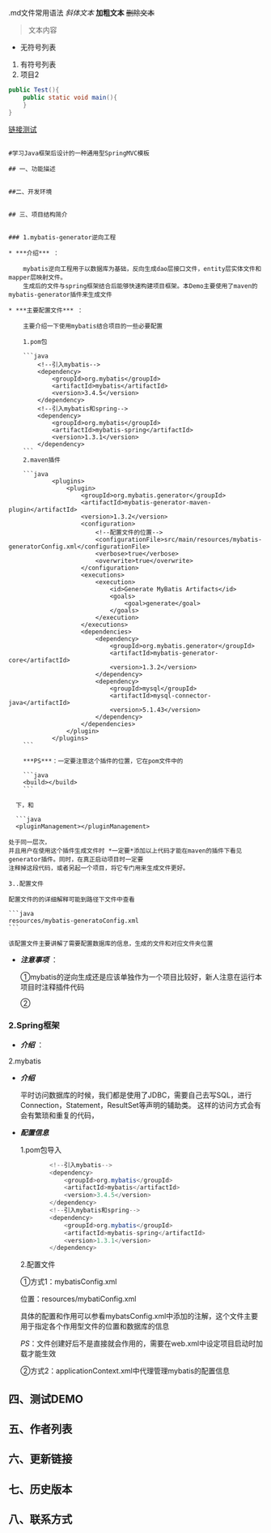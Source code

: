.md文件常用语法
*斜体文本*
**加粗文本**
~~删除文本~~
> 文本内容 
* 无符号列表
1. 有符号列表
2. 项目2
```java
public Test(){
    public static void main(){
    }
}
```

[链接测试](http://www.baidu.com)

```

#学习Java框架后设计的一种通用型SpringMVC模板

## 一、功能描述


##二、开发环境


## 三、项目结构简介


### 1.mybatis-generator逆向工程

* ***介绍*** ：

    mybatis逆向工程用于以数据库为基础，反向生成dao层接口文件，entity层实体文件和mapper层映射文件。
    生成后的文件与spring框架结合后能够快速构建项目框架。本Demo主要使用了maven的mybatis-generator插件来生成文件
    
* ***主要配置文件*** ：

    主要介绍一下使用mybatis结合项目的一些必要配置
    
    1.pom包
    
    ```java
        <!--引入mybatis-->
        <dependency>
            <groupId>org.mybatis</groupId>
            <artifactId>mybatis</artifactId>
            <version>3.4.5</version>
        </dependency>
        <!--引入mybatis和spring-->
        <dependency>
            <groupId>org.mybatis</groupId>
            <artifactId>mybatis-spring</artifactId>
            <version>1.3.1</version>
        </dependency>
    ```
    2.maven插件
    
    ```java
            <plugins>
                <plugin>
                    <groupId>org.mybatis.generator</groupId>
                    <artifactId>mybatis-generator-maven-plugin</artifactId>
                    <version>1.3.2</version>
                    <configuration>
                        <!--配置文件的位置-->
                        <configurationFile>src/main/resources/mybatis-generatorConfig.xml</configurationFile>
                        <verbose>true</verbose>
                        <overwrite>true</overwrite>
                    </configuration>
                    <executions>
                        <execution>
                            <id>Generate MyBatis Artifacts</id>
                            <goals>
                                <goal>generate</goal>
                            </goals>
                        </execution>
                    </executions>
                    <dependencies>
                        <dependency>
                            <groupId>org.mybatis.generator</groupId>
                            <artifactId>mybatis-generator-core</artifactId>
                            <version>1.3.2</version>
                        </dependency>
                        <dependency>
                            <groupId>mysql</groupId>
                            <artifactId>mysql-connector-java</artifactId>
                            <version>5.1.43</version>
                        </dependency>
                    </dependencies>
                </plugin>
            </plugins>
    ```
    
    ***PS***：一定要注意这个插件的位置，它在pom文件中的
    
    ```java
    <build></build>
    ```
    
  下，和
  
  ```java
  <pluginManagement></pluginManagement>
  ```
  
    处于同一层次，
    并且用户在使用这个插件生成文件时 *一定要*添加以上代码才能在maven的插件下看见generator插件。同时，在真正启动项目时一定要
    注释掉这段代码，或者另起一个项目，将它专门用来生成文件更好。
    
    3..配置文件
    
    配置文件的的详细解释可能到路径下文件中查看
    
    ```java
    resources/mybatis-generatoConfig.xml
    ```
    
    该配置文件主要讲解了需要配置数据库的信息，生成的文件和对应文件夹位置

* ***注意事项*** ：

    ①mybatis的逆向生成还是应该单独作为一个项目比较好，新人注意在运行本项目时注释插件代码
    
    ②
    
### 2.Spring框架

* ***介绍*** ：

2.mybatis

* ***介绍***

    平时访问数据库的时候，我们都是使用了JDBC，需要自己去写SQL，进行Connection，Statement，ResultSet等声明的辅助类。
    这样的访问方式会有会有繁琐和重复的代码，
    
* ***配置信息***
    
    1.pom包导入
    
    ```java
            <!--引入mybatis-->
            <dependency>
                <groupId>org.mybatis</groupId>
                <artifactId>mybatis</artifactId>
                <version>3.4.5</version>
            </dependency>
            <!--引入mybatis和spring-->
            <dependency>
                <groupId>org.mybatis</groupId>
                <artifactId>mybatis-spring</artifactId>
                <version>1.3.1</version>
            </dependency>
    ```
    
    2.配置文件
    
     ①方式1：mybatisConfig.xml     
        
     位置：resources/mybatiConfig.xml
        
     具体的配置和作用可以参看mybatsConfig.xml中添加的注解，这个文件主要用于指定各个作用型文件的位置和数据库的信息
    
    *PS*：文件创建好后不是直接就会作用的，需要在web.xml中设定项目启动时加载才能生效
    
    ②方式2：applicationContext.xml中代理管理mybatis的配置信息
    
    






## 四、测试DEMO


## 五、作者列表


## 六、更新链接


## 七、历史版本


## 八、联系方式

